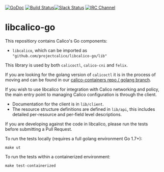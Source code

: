 [![GoDoc](http://img.shields.io/badge/docs-GoDoc-red.svg)](https://godoc.org/github.com/projectcalico/libcalico-go)
[![Build Status](https://semaphoreci.com/api/v1/calico/libcalico-go/branches/master/badge.svg)](https://semaphoreci.com/calico/libcalico-go)[![Slack Status](https://slack.projectcalico.org/badge.svg)](https://slack.projectcalico.org) [![IRC Channel](https://img.shields.io/badge/irc-%23calico-blue.svg)](https://kiwiirc.com/client/irc.freenode.net/#calico)

# libcalico-go
This repositiory contains Calico's Go components:

- `libcalico`, which can be imported as `"github.com/projectcalico/libcalico-go/lib"`

This library is used by both `calicoctl`, `calico-cni` and `felix`.

If you are looking for the golang version of `calicoctl` it is in the process of moving and
can be found in our
[calico-containers repo / golang branch](https://github.com/projectcalico/calico-containers/tree/golang).

If you wish to use libcalico for integration with Calico networking and
policy, the main entry point to managing Calico configuration is through
the client.

-  Documentation for the client is in `lib/client`.
-  The resource structure definitions are defined in `lib/api`, this
   includes detailed per-resource and per-field level descriptions.


If you are developing against the code in libcalico, please run the tests before
submitting a Pull Request.

To run the tests locally (requires a full golang environment Go 1.7+):

    make ut

To run the tests within a containerized environment:

    make test-containerized

